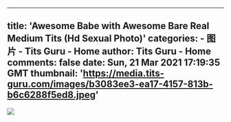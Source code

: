 
---
title: 'Awesome Babe with Awesome Bare Real Medium Tits (Hd Sexual Photo)'
categories: 
    - 图片
    - Tits Guru - Home
author: Tits Guru - Home
comments: false
date: Sun, 21 Mar 2021 17:19:35 GMT
thumbnail: 'https://media.tits-guru.com/images/b3083ee3-ea17-4157-813b-b6c6288f5ed8.jpeg'
---

<div>   
<img src="https://media.tits-guru.com/images/b3083ee3-ea17-4157-813b-b6c6288f5ed8.jpeg" referrerpolicy="no-referrer">  
</div>
            
